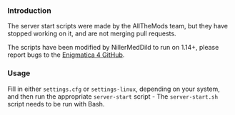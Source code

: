 ### Introduction

The server start scripts were made by the AllTheMods team, but they have stopped working on it, and are not merging pull requests.

The scripts have been modified by NillerMedDild to run on 1.14+, please report bugs to the [Enigmatica 4 GitHub](https://github.com/NillerMedDild/Enigmatica4/issues).

### Usage

Fill in either `settings.cfg` or `settings-linux`, depending on your system, and then run the appropriate `server-start` script - The `server-start.sh` script needs to be run with Bash.

